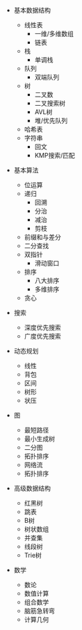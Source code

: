 - 基本数据结构
    - 线性表
        - 一维/多维数组
        - 链表
    - 栈
        - 单调栈
    - 队列
        - 双端队列
    - 树
        - 二叉数
        - 二叉搜索树
        - AVL树
        - 堆/优先队列
    - 哈希表
    - 字符串
        - 回文
        - KMP搜索/匹配

- 基本算法
    - 位运算
    - 递归
        - 回溯
        - 分治
        - 减治
        - 剪枝
    - 前缀和与差分
    - 二分查找
    - 双指针
        - 滑动窗口
    - 排序
        - 八大排序
        - 多维排序
    - 贪心

- 搜索
    - 深度优先搜索
    - 广度优先搜索

- 动态规划
    - 线性
    - 背包
    - 区间
    - 树形
    - 状压

- 图
    - 最短路径
    - 最小生成树
    - 二分图
    - 拓扑排序
    - 网络流
    - 拓扑排序

- 高级数据结构
    - 红黑树
    - 跳表
    - B树
    - 树状数组
    - 并查集
    - 线段树
    - Trie树

- 数学
    - 数论
    - 数值计算
    - 组合数学
    - 脑筋急转弯
    - 计算几何
